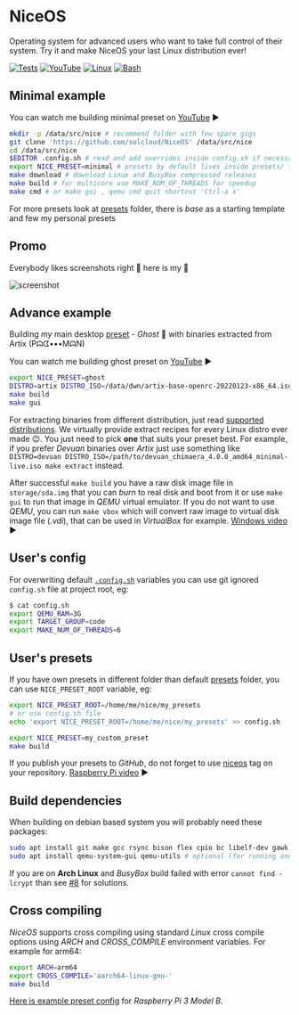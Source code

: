 # NiceOS

Operating system for advanced users who want to take full control of their system. Try it and make NiceOS your last Linux distribution ever!

[![Tests](https://github.com/solcloud/NiceOS/actions/workflows/test.yml/badge.svg?branch=master)](https://github.com/solcloud/NiceOS/actions/workflows/test.yml) [![YouTube](https://img.shields.io/badge/YouTube-FF0000?style=flat&logo=youtube&logoColor=white)](https://www.youtube.com/playlist?list=PL6McYun7ERj4ZfT3DPlDtbWWIUaYXphrh) [![Linux](https://img.shields.io/badge/Linux-ffd133?style=flat&logo=linux&logoColor=black)](https://www.kernel.org/) [![Bash](https://img.shields.io/badge/Shell_Script-121011?style=flat&logo=gnu-bash&logoColor=white)](scripts/)

## Minimal example

You can watch me building minimal preset on [YouTube](https://youtu.be/H09xbSGKjZw) ▶️

```bash
mkdir -p /data/src/nice # recommend folder with few spare gigs
git clone 'https://github.com/solcloud/NiceOS' /data/src/nice
cd /data/src/nice
$EDITOR .config.sh # read and add overrides inside config.sh if necessary
export NICE_PRESET=minimal # presets by default lives inside presets/ folder
make download # download Linux and BusyBox compressed releases
make build # for multicore use MAKE_NUM_OF_THREADS for speedup
make cmd # or make gui , qemu cmd quit shortcut 'Ctrl-a x'
```

For more presets look at [presets](presets/) folder, there is _base_ as a starting template and few my personal presets

## Promo

Everybody likes screenshots right 🙂 here is my 👻

![screenshot](https://user-images.githubusercontent.com/74121353/145203880-60802202-f278-46cc-bf20-7b0189b25b97.png)

## Advance example

Building _my_ main desktop [preset](presets/ghost/) - _Ghost_ 👻 with binaries extracted from Artix (Pᗣᗧ•••MᗣN)

You can watch me building ghost preset on [YouTube](https://youtu.be/SNuNFt7kSIE) ▶️

```bash
export NICE_PRESET=ghost
DISTRO=artix DISTRO_ISO=/data/dwn/artix-base-openrc-20220123-x86_64.iso make extract
make build
make gui
```

For extracting binaries from different distribution, just read [supported distributions](distro_extractor/README.md). We virtually provide extract recipes for every Linux distro ever made 😉. You just need to pick **one** that suits your preset best. For example, if you prefer _Devuan_ binaries over _Artix_ just use something like `DISTRO=devuan DISTRO_ISO=/path/to/devuan_chimaera_4.0.0_amd64_minimal-live.iso make extract` instead.

After successful `make build` you have a raw disk image file in `storage/sda.img` that you can _burn_ to real disk and boot from it or use `make gui` to run that image in _QEMU_ virtual emulator. If you do not want to use _QEMU_, you can run `make vbox` which will convert raw image to virtual disk image file (_.vdi_), that can be used in _VirtualBox_ for example. [Windows video](https://youtu.be/1cmmtuIoW7o) ▶

## User's config

For overwriting default [`.config.sh`](.config.sh) variables you can use git ignored `config.sh` file at project root, eg:

```bash
$ cat config.sh
export QEMU_RAM=3G
export TARGET_GROUP=code
export MAKE_NUM_OF_THREADS=6
```

## User's presets

If you have own presets in different folder than default [presets](presets/) folder, you can use `NICE_PRESET_ROOT` variable, eg:

```bash
export NICE_PRESET_ROOT=/home/me/nice/my_presets
# or use config.sh file
echo 'export NICE_PRESET_ROOT=/home/me/nice/my_presets' >> config.sh

export NICE_PRESET=my_custom_preset
make build
```

If you publish your presets to _GitHub_, do not forget to use [niceos](https://github.com/topics/niceos) tag on your repository. [Raspberry Pi video](https://youtu.be/3LGnqtkq2Ak) ▶

## Build dependencies

When building on debian based system you will probably need these packages:

```bash
sudo apt install git make gcc rsync bison flex cpio bc libelf-dev gawk fdisk wget lbzip2 xz-utils dosfstools libssl-dev libncurses-dev # required
sudo apt install qemu-system-gui qemu-utils # optional (for running and extracting in QEMU emulator)
```

If you are on **Arch Linux** and _BusyBox_ build failed with error `cannot find -lcrypt` than see [#8](https://github.com/solcloud/NiceOS/issues/8#issuecomment-1107801317) for solutions.

## Cross compiling

_NiceOS_ supports cross compiling using standard _Linux_ cross compile options using _ARCH_ and _CROSS_COMPILE_ environment variables. For example for arm64:

```bash
export ARCH=arm64
export CROSS_COMPILE='aarch64-linux-gnu-'
make build
```

[Here is example preset config](https://github.com/solcloud/nice-presets/blob/master/presets/raspi3b/config.sh) for _Raspberry Pi 3 Model B_.
